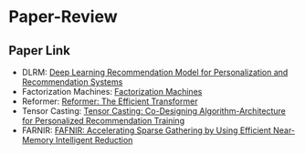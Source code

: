 # Paper-Review
## Paper Link
- DLRM: [Deep Learning Recommendation Model for Personalization and Recommendation Systems](https://arxiv.org/pdf/1906.00091)
- Factorization Machines: [Factorization Machines](https://www.csie.ntu.edu.tw/~b97053/paper/Rendle2010FM.pdf)
- Reformer: [Reformer: The Efficient Transformer](https://arxiv.org/pdf/2001.04451)
- Tensor Casting: [Tensor Casting: Co-Designing Algorithm-Architecture for Personalized Recommendation Training](https://arxiv.org/pdf/2010.13100)
- FARNIR: [FAFNIR: Accelerating Sparse Gathering by Using Efficient Near-Memory Intelligent Reduction](http://hparch.gatech.edu/papers/bahar_2021_fafnir.pdf)

